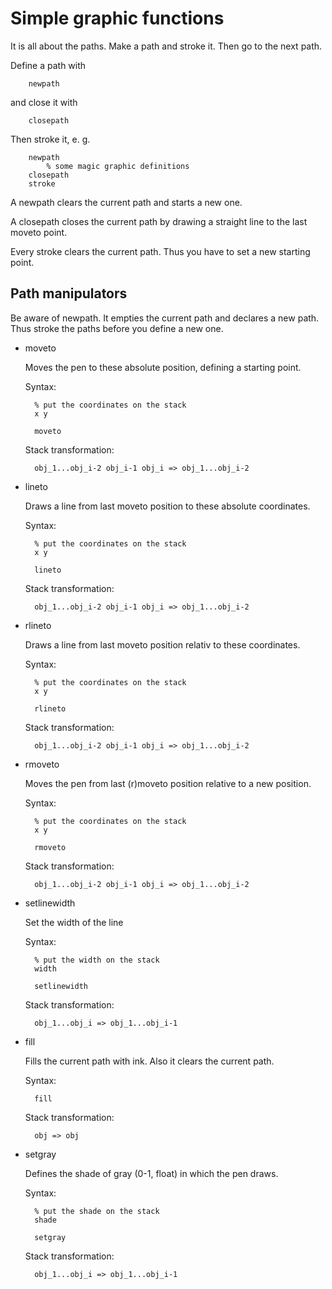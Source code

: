 Simple graphic functions
========================

It is all about the paths. Make a path and stroke it. Then go to the next path.

Define a path with

        newpath

and close it with

        closepath

Then stroke it, e. g.

        newpath
            % some magic graphic definitions
        closepath
        stroke

A newpath clears the current path and starts a new one.

A closepath closes the current path by drawing a straight line to the last moveto point.

Every stroke clears the current path. Thus you have to set a new starting point.

Path manipulators
-----------------

Be aware of newpath. It empties the current path and declares a new path. Thus stroke the paths before you define a new one.

+ moveto

    Moves the pen to these absolute position, defining a starting point.

    Syntax:

        % put the coordinates on the stack
        x y

        moveto

    Stack transformation:

        obj_1...obj_i-2 obj_i-1 obj_i => obj_1...obj_i-2

+ lineto

    Draws a line from last moveto position to these absolute coordinates.

    Syntax:

        % put the coordinates on the stack
        x y

        lineto

    Stack transformation:

        obj_1...obj_i-2 obj_i-1 obj_i => obj_1...obj_i-2

+ rlineto

    Draws a line from last moveto position relativ to these coordinates.

    Syntax:

        % put the coordinates on the stack
        x y

        rlineto

    Stack transformation:

        obj_1...obj_i-2 obj_i-1 obj_i => obj_1...obj_i-2


+ rmoveto

    Moves the pen from last (r)moveto position relative to a new position.

    Syntax:

        % put the coordinates on the stack
        x y

        rmoveto

    Stack transformation:

        obj_1...obj_i-2 obj_i-1 obj_i => obj_1...obj_i-2

+ setlinewidth

    Set the width of the line

    Syntax:

        % put the width on the stack
        width

        setlinewidth

    Stack transformation:

        obj_1...obj_i => obj_1...obj_i-1

+ fill

    Fills the current path with ink. Also it clears the current path.

    Syntax:

        fill

    Stack transformation:

        obj => obj

+ setgray

    Defines the shade of gray (0-1, float) in which the pen draws.

    Syntax:

        % put the shade on the stack
        shade

        setgray

    Stack transformation:

        obj_1...obj_i => obj_1...obj_i-1

